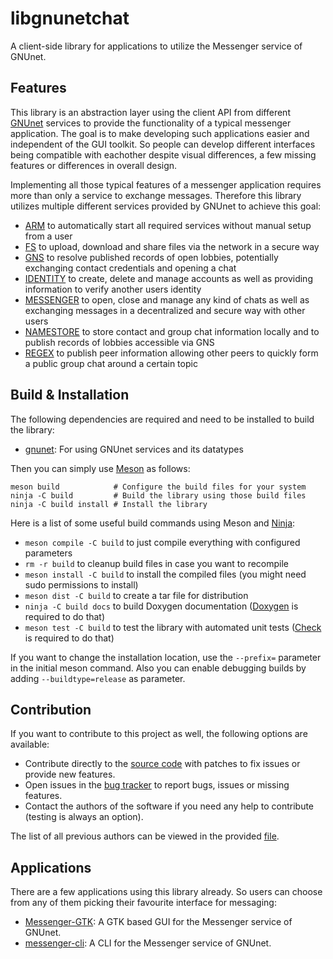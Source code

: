 # libgnunetchat

A client-side library for applications to utilize the Messenger service of GNUnet.

## Features

This library is an abstraction layer using the client API from different [GNUnet](https://www.gnunet.org) services to provide the functionality of a typical messenger application. The goal is to make developing such applications easier and independent of the GUI toolkit. So people can develop different interfaces being compatible with eachother despite visual differences, a few missing features or differences in overall design.

Implementing all those typical features of a messenger application requires more than only a service to exchange messages. Therefore this library utilizes multiple different services provided by GNUnet to achieve this goal:

 - [ARM](https://docs.gnunet.org/handbook/gnunet.html#Automatic-Restart-Manager-_0028ARM_0029) to automatically start all required services without manual setup from a user
 - [FS](https://docs.gnunet.org/handbook/gnunet.html#File_002dsharing-_0028FS_0029-Subsystem) to upload, download and share files via the network in a secure way
 - [GNS](https://docs.gnunet.org/handbook/gnunet.html#GNU-Name-System-_0028GNS_0029) to resolve published records of open lobbies, potentially exchanging contact credentials and opening a chat
 - [IDENTITY](https://docs.gnunet.org/handbook/gnunet.html#IDENTITY-Subsystem) to create, delete and manage accounts as well as providing information to verify another users identity
 - [MESSENGER](https://docs.gnunet.org/handbook/gnunet.html#MESSENGER-Subsystem) to open, close and manage any kind of chats as well as exchanging messages in a decentralized and secure way with other users
 - [NAMESTORE](https://docs.gnunet.org/handbook/gnunet.html#NAMESTORE-Subsystem) to store contact and group chat information locally and to publish records of lobbies accessible via GNS
 - [REGEX](https://docs.gnunet.org/handbook/gnunet.html#REGEX-Subsystem) to publish peer information allowing other peers to quickly form a public group chat around a certain topic

## Build & Installation

The following dependencies are required and need to be installed to build the library:

 - [gnunet](https://git.gnunet.org/gnunet.git/): For using GNUnet services and its datatypes

Then you can simply use [Meson](https://mesonbuild.com/) as follows:
```
meson build            # Configure the build files for your system
ninja -C build         # Build the library using those build files
ninja -C build install # Install the library
```

Here is a list of some useful build commands using Meson and [Ninja](https://ninja-build.org/):

 - `meson compile -C build` to just compile everything with configured parameters
 - `rm -r build` to cleanup build files in case you want to recompile
 - `meson install -C build` to install the compiled files (you might need sudo permissions to install)
 - `meson dist -C build` to create a tar file for distribution
 - `ninja -C build docs` to build Doxygen documentation ([Doxygen](https://www.doxygen.nl/index.html) is required to do that)
 - `meson test -C build` to test the library with automated unit tests ([Check](https://libcheck.github.io/check/) is required to do that)

If you want to change the installation location, use the `--prefix=` parameter in the initial meson command. Also you can enable debugging builds by adding `--buildtype=release` as parameter.

## Contribution

If you want to contribute to this project as well, the following options are available:

 * Contribute directly to the [source code](https://git.gnunet.org/libgnunetchat.git/) with patches to fix issues or provide new features.
 * Open issues in the [bug tracker](https://bugs.gnunet.org/bug_report_page.php) to report bugs, issues or missing features.
 * Contact the authors of the software if you need any help to contribute (testing is always an option).

The list of all previous authors can be viewed in the provided [file](AUTHORS).

## Applications

There are a few applications using this library already. So users can choose from any of them picking their favourite interface for messaging:

 * [Messenger-GTK](https://git.gnunet.org/messenger-gtk.git/): A GTK based GUI for the Messenger service of GNUnet.
 * [messenger-cli](https://git.gnunet.org/messenger-cli.git): A CLI for the Messenger service of GNUnet.
